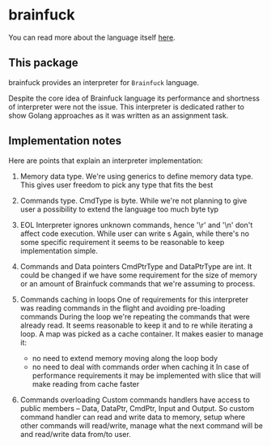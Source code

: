 # brainfuck
You can read more about the language itself [here](https://en.wikipedia.org/wiki/Brainfuck).

## This package
brainfuck provides an interpreter for `Brainfuck` language.

Despite the core idea of Brainfuck language its performance and shortness of interpreter were not the issue.
This interpreter is dedicated rather to show Golang approaches as it was written as an assignment task.

## Implementation notes

Here are points that explain an interpreter implementation:

1. Memory data type.
   We're using generics to define memory data type. This gives user freedom to pick any type that fits the best

2. Commands type.
   CmdType is byte. While we're not planning to give user a possibility to extend the language too much byte typ

3. EOL
   Interpreter ignores unknown commands, hence '\r' and '\n' don't affect code execution. While user can write s
   Again, while there's no some specific requirement it seems to be reasonable to keep implementation simple.

4. Commands and Data pointers
   CmdPtrType and DataPtrType are int. It could be changed if we have some requirement for the size of memory or
   an amount of Brainfuck commands that we're assuming to process.

5. Commands caching in loops
   One of requirements for this interpreter was reading commands in the flight and avoiding pre-loading commands
   During the loop we're repeating the commands that were already read. It seems reasonable to keep it and to re
   while iterating a loop.
   A map was picked as a cache container. It makes easier to manage it:
   - no need to extend memory moving along the loop body
   - no need to deal with commands order when caching it
     In case of performance requirements it may be implemented with slice that will make reading from cache faster

6. Commands overloading
   Custom commands handlers have access to public members – Data, DataPtr, CmdPtr, Input and Output.
   So custom command handler can read and write data to memory, setup where other commands will read/write,
   manage what the next command will be and read/write data from/to user.